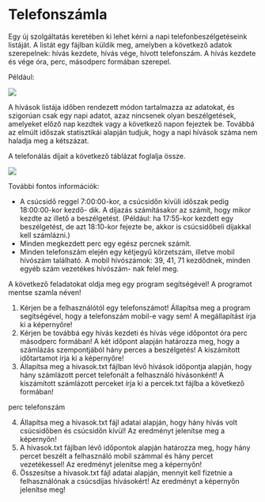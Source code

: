 # Telefonszámla
Egy új szolgáltatás keretében ki lehet kérni a napi telefonbeszélgetéseink listáját. A listát egy fájlban küldik meg, amelyben a következő adatok szerepelnek: hívás kezdete, hívás vége, hívott telefonszám. A hívás kezdete és vége óra, perc, másodperc formában szerepel.

Például:

![](image1.png)

A hívások listája időben rendezett módon tartalmazza az adatokat, és szigorúan csak egy napi adatot, azaz nincsenek olyan beszélgetések, amelyeket előző nap kezdtek vagy a következő napon fejeztek be. Továbbá az elmúlt időszak statisztikái alapján tudjuk, hogy a napi hívások száma nem haladja meg a kétszázat.

A telefonálás díjait a következő táblázat foglalja össze.

![](image2.png)

További fontos információk:

- A csúcsidő reggel 7:00:00-kor, a csúcsidőn kívüli időszak pedig 18:00:00-kor kezdő- dik. A díjazás számításakor az számít, hogy mikor kezdte az illető a beszélgetést. (Például: ha 17:55-kor kezdett egy beszélgetést, de azt 18:10-kor fejezte be, akkor is csúcsidőbeli díjakkal kell számlázni.)
- Minden megkezdett perc egy egész percnek számít.
- Minden telefonszám elején egy kétjegyű körzetszám, illetve mobil hívószám található. A mobil hívószámok: 39, 41, 71 kezdődnek, minden egyéb szám vezetékes hívószám- nak felel meg.

A következő feladatokat oldja meg egy program segítségével! A programot mentse szamla néven!

1. Kérjen be a felhasználótól egy telefonszámot! Állapítsa meg a program segítségével, hogy a telefonszám mobil-e vagy sem! A megállapítást írja ki a képernyőre!
2. Kérjen be továbbá egy hívás kezdeti és hívás vége időpontot óra perc másodperc formában! A két időpont alapján határozza meg, hogy a számlázás szempontjából hány perces a beszélgetés! A kiszámított időtartamot írja ki a képernyőre!
3. Állapítsa meg a hivasok.txt fájlban lévő hívások időpontja alapján, hogy hány számlázott percet telefonált a felhasználó hívásonként! A kiszámított számlázott perceket írja ki a percek.txt fájlba a következő formában!

perc telefonszám

4. Állapítsa meg a hivasok.txt fájl adatai alapján, hogy hány hívás volt csúcsidőben és csúcsidőn kívül! Az eredményt jelenítse meg a képernyőn!
5. A hivasok.txt fájlban lévő időpontok alapján határozza meg, hogy hány percet beszélt a felhasználó mobil számmal és hány percet vezetékessel! Az eredményt jelenítse meg a képernyőn!
6. Összesítse a hivasok.txt fájl adatai alapján, mennyit kell fizetnie a felhasználónak a csúcsdíjas hívásokért! Az eredményt a képernyőn jelenítse meg!